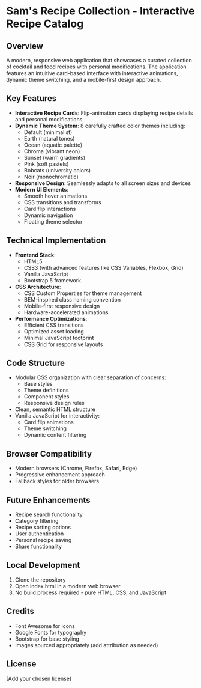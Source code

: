 # Sam's Recipe Collection - Interactive Recipe Catalog

## Overview
A modern, responsive web application that showcases a curated collection of cocktail and food recipes with personal modifications. The application features an intuitive card-based interface with interactive animations, dynamic theme switching, and a mobile-first design approach.

## Key Features
- **Interactive Recipe Cards**: Flip-animation cards displaying recipe details and personal modifications
- **Dynamic Theme System**: 8 carefully crafted color themes including:
  - Default (minimalist)
  - Earth (natural tones)
  - Ocean (aquatic palette)
  - Chroma (vibrant neon)
  - Sunset (warm gradients)
  - Pink (soft pastels)
  - Bobcats (university colors)
  - Noir (monochromatic)
- **Responsive Design**: Seamlessly adapts to all screen sizes and devices
- **Modern UI Elements**:
  - Smooth hover animations
  - CSS transitions and transforms
  - Card flip interactions
  - Dynamic navigation
  - Floating theme selector

## Technical Implementation
- **Frontend Stack**:
  - HTML5
  - CSS3 (with advanced features like CSS Variables, Flexbox, Grid)
  - Vanilla JavaScript
  - Bootstrap 5 framework
- **CSS Architecture**:
  - CSS Custom Properties for theme management
  - BEM-inspired class naming convention
  - Mobile-first responsive design
  - Hardware-accelerated animations
- **Performance Optimizations**:
  - Efficient CSS transitions
  - Optimized asset loading
  - Minimal JavaScript footprint
  - CSS Grid for responsive layouts

## Code Structure
- Modular CSS organization with clear separation of concerns:
  - Base styles
  - Theme definitions
  - Component styles
  - Responsive design rules
- Clean, semantic HTML structure
- Vanilla JavaScript for interactivity:
  - Card flip animations
  - Theme switching
  - Dynamic content filtering

## Browser Compatibility
- Modern browsers (Chrome, Firefox, Safari, Edge)
- Progressive enhancement approach
- Fallback styles for older browsers

## Future Enhancements
- Recipe search functionality
- Category filtering
- Recipe sorting options
- User authentication
- Personal recipe saving
- Share functionality

## Local Development
1. Clone the repository
2. Open index.html in a modern web browser
3. No build process required - pure HTML, CSS, and JavaScript

## Credits
- Font Awesome for icons
- Google Fonts for typography
- Bootstrap for base styling
- Images sourced appropriately (add attribution as needed)

## License
[Add your chosen license]
